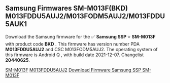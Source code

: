 <h2>Samsung Firmwares SM-M013F(BKD) M013FDDU5AUJ2/M013FODM5AUJ2/M013FDDU5AUK1</h2>
Download the Samsung firmware for the ✅ <strong>Samsung SSP </strong> ⭐ <strong>SM-M013F</strong> with product code <strong>BKD</strong> . This firmware has version number PDA <strong>M013FDDU5AUJ2</strong> and CSC M013FODM5AUJ2. The operating system of this firmware is Android Q , with build date 2021-12-07. Changelist <strong>20440625</strong>.


[SM-M013F](https://samfirm.shop/samsung/model/SM-M013F)
[M013FDDU5AUJ2](https://samfirm.shop/samsung/pda/M013FDDU5AUJ2)
[Download Firmware Samsung SSP SM-M013F](https://samfirm.shop/samsung/firmware/481085)
